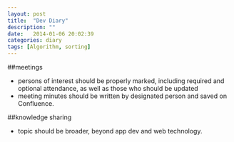 ```yaml
---
layout: post
title:  "Dev Diary"
description: ""
date:   2014-01-06 20:02:39
categories: diary
tags: [Algorithm, sorting]
---
```


##meetings
- persons of interest should be properly marked, including required and optional attendance, as well as those who should be updated
- meeting minutes should be written by designated person and saved on Confluence.

##knowledge sharing
- topic should be broader, beyond app dev and web technology.